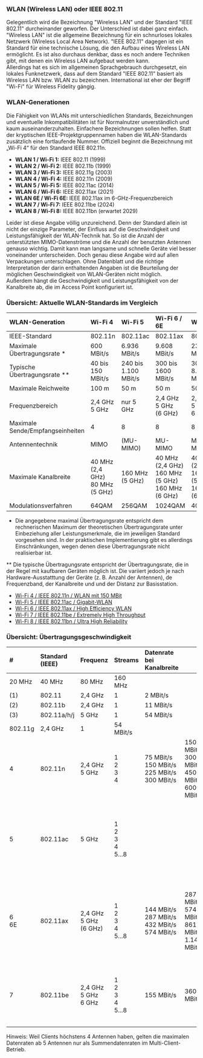 ### WLAN (Wireless LAN) oder IEEE 802.11

Gelegentlich wird die Bezeichnung "Wireless LAN" und der Standard "IEEE 802.11" durcheinander geworfen. Der Unterschied ist dabei ganz einfach. "Wireless LAN" ist die allgemeine Bezeichnung für ein schnurloses lokales Netzwerk (Wireless Local Area Network). "IEEE 802.11" dagegen ist ein Standard für eine technische Lösung, die den Aufbau eines Wireless LAN ermöglicht. Es ist also durchaus denkbar, dass es noch andere Techniken gibt, mit denen ein Wireless LAN aufgebaut werden kann.  
Allerdings hat es sich im allgemeinen Sprachgebrauch durchgesetzt, ein lokales Funknetzwerk, dass auf dem Standard "IEEE 802.11" basiert als Wireless LAN bzw. WLAN zu bezeichnen. International ist eher der Begriff "Wi-Fi" für Wireless Fidelity gängig.

### WLAN-Generationen

Die Fähigkeit von WLANs mit unterschiedlichen Standards, Bezeichnungen und eventuelle Inkompatibilitäten ist für Normalnutzer unverständlich und kaum auseinanderzuhalten. Einfachere Bezeichnungen sollen helfen. Statt der kryptischen IEEE-Projektgruppennamen haben die WLAN-Standards zusätzlich eine fortlaufende Nummer. Offiziell beginnt die Bezeichnung mit „Wi-Fi 4“ für den Standard IEEE 802.11n.

- **WLAN 1 / Wi-Fi 1:** IEEE 802.11 (1999)
- **WLAN 2 / Wi-Fi 2:** IEEE 802.11b (1999)
- **WLAN 3 / Wi-Fi 3:** IEEE 802.11g (2003)
- **WLAN 4 / Wi-Fi 4:** IEEE 802.11n (2009)
- **WLAN 5 / Wi-Fi 5:** IEEE 802.11ac (2014)
- **WLAN 6 / Wi-Fi 6:** IEEE 802.11ax (2021)
- **WLAN 6E / Wi-Fi 6E:** IEEE 802.11ax im 6-GHz-Frequenzbereich
- **WLAN 7 / Wi-Fi 7:** IEEE 802.11be (2024)
- **WLAN 8 / Wi-Fi 8:** IEEE 802.11bn (erwartet 2029)

Leider ist diese Angabe völlig unzureichend. Denn der Standard allein ist nicht der einzige Parameter, der Einfluss auf die Geschwindigkeit und Leistungsfähigkeit der WLAN-Technik hat. So ist die Anzahl der unterstützten MIMO-Datenströme und die Anzahl der benutzten Antennen genauso wichtig. Damit kann man langsame und schnelle Geräte viel besser voneinander unterscheiden. Doch genau diese Angabe wird auf allen Verpackungen unterschlagen. Ohne Datenblatt und die richtige Interpretation der darin enthaltenden Angaben ist die Beurteilung der möglichen Geschwindigkeit von WLAN-Geräten nicht möglich.  
Außerdem hängt die Geschwindigkeit und Leistungsfähigkeit von der Kanalbreite ab, die im Access Point konfiguriert ist.

### Übersicht: Aktuelle WLAN-Standards im Vergleich

|WLAN-Generation|Wi-Fi 4|Wi-Fi 5|Wi-Fi 6 / 6E|Wi-Fi 7|
|:--|:--|:--|:--|:--|
|IEEE-Standard|802.11n|802.11ac|802.11ax|802.11be|
|Maximale Übertragungsrate *|600 MBit/s|6.936 MBit/s|9.608 MBit/s|23.050 MBit/s|
|Typische Übertragungsrate **|40 bis  <br>150 MBit/s|240 bis  <br>1.100 MBit/s|300 bis  <br>1600 MBit/s|300 bis  <br>8.000 MBit/s|
|Maximale Reichweite|100 m|50 m|50 m|50 m|
|Frequenzbereich|2,4 GHz  <br>5 GHz|nur 5 GHz|2,4 GHz  <br>5 GHz  <br>(6 GHz)|2,4 GHz  <br>5 GHz  <br>6 GHz|
|Maximale Sende/Empfangseinheiten|4|8|8|8|
|Antennentechnik|MIMO|(MU-MIMO)|MU-MIMO|MU-MIMO|
|Maximale Kanalbreite|40 MHz (2,4 GHz)  <br>80 MHz (5 GHz)|160 MHz (5 GHz)|40 MHz (2,4 GHz)  <br>160 MHz (5 GHz)  <br>160 MHz (6 GHz)|40 MHz (2,4 GHz)  <br>160 MHz (5 GHz)  <br>160 MHz (6 GHz)|
|Modulationsverfahren|64QAM|256QAM|1024QAM|4096QAM|

* Die angegebene maximal Übertragungsrate entspricht dem rechnerischen Maximum der theoretischen Übertragungsrate unter Einbeziehung aller Leistungsmerkmale, die im jeweiligen Standard vorgesehen sind. In der praktischen Implementierung gibt es allerdings Einschränkungen, wegen denen diese Übertragungsrate nicht realisierbar ist.

** Die typische Übertragungsrate entspricht der Übertragungsrate, die in der Regel mit kaufbaren Geräten möglich ist. Die variiert jedoch je nach Hardware-Ausstatttung der Geräte (z. B. Anzahl der Antennen), de Frequenzband, der Kanalbreite und und der Distanz zur Basisstation.

- [Wi-Fi 4 / IEEE 802.11n / WLAN mit 150 MBit](https://www.elektronik-kompendium.de/sites/net/1102071.htm)
- [Wi-Fi 5 / IEEE 802.11ac / Gigabit-WLAN](https://www.elektronik-kompendium.de/sites/net/1602101.htm)
- [Wi-Fi 6 / IEEE 802.11ax / High Efficiency WLAN](https://www.elektronik-kompendium.de/sites/net/2010241.htm)
- [Wi-Fi 7 / IEEE 802.11be / Extremely High Throughput](https://www.elektronik-kompendium.de/sites/net/2510011.htm)
- [Wi-Fi 8 / IEEE 802.11bn / Ultra High Reliability](https://www.elektronik-kompendium.de/sites/net/2905131.htm)

### Übersicht: Übertragungsgeschwindigkeit

|#|Standard  <br>(IEEE)|Frequenz|Streams|Datenrate bei Kanalbreite|   |   |   |
|:--|:--|:--|:--|:--|:--|:--|:--|
|20 MHz|40 MHz|80 MHz|160 MHz|
|(1)|802.11|2,4 GHz|1|2 MBit/s||||
|(2)|802.11b|2,4 GHz|1|11 MBit/s||||
|(3)|802.11a/h/j|5 GHz|1|54 MBit/s||||
|802.11g|2,4 GHz|1|54 MBit/s||||
|4|802.11n|2,4 GHz  <br>5 GHz|1  <br>2  <br>3  <br>4|75 MBit/s  <br>150 MBit/s  <br>225 MBit/s  <br>300 MBit/s|150 MBit/s  <br>300 MBit/s  <br>450 MBit/s  <br>600 MBit/s|300 MBit/s  <br>600 MBit/s||
|5|802.11ac|5 GHz|1  <br>2  <br>3  <br>4  <br>5...8|||433 MBit/s  <br>867 MBit/s  <br>1.300 MBit/s  <br>1.733 MBit/s  <br>3.400 MBit/s|867 MBit/s  <br>1.733 MBit/s  <br>2.300 MBit/s  <br>3.500 MBit/s  <br>6.936 MBit/s|
|6  <br>6E|802.11ax|2,4 GHz  <br>5 GHz  <br>(6 GHz)|1  <br>2  <br>3  <br>4  <br>5...8|144 MBit/s  <br>287 MBit/s  <br>432 MBit/s  <br>574 MBit/s|287 MBit/s  <br>574 MBit/s  <br>861 MBit/s  <br>1.144 MBit/s|600 MBit/s  <br>1.201 MBit/s  <br>1.801 MBit/s  <br>2.402 MBit/s  <br>bis 4.804 MBit/s|1.201 MBit/s  <br>2.402 MBit/s  <br>3.603 MBit/s  <br>4.804 MBit/s  <br>bis 9.608 MBit/s|
|7|802.11be|2,4 GHz  <br>5 GHz  <br>6 GHz|1  <br>2  <br>3  <br>4  <br>5...8|155 MBit/s|360 MBit/s|720 MBit/s|1440 MBit/s  <br>.  <br>.  <br>.  <br>bis 23.050 MBit/s|

Hinweis: Weil Clients höchstens 4 Antennen haben, gelten die maximalen Datenraten ab 5 Antennen nur als Summendatenraten im Multi-Client-Betrieb.